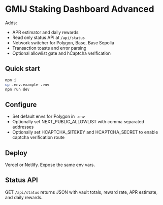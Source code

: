 # GMIJ Staking Dashboard Advanced

Adds:
- APR estimator and daily rewards
- Read only status API at `/api/status`
- Network switcher for Polygon, Base, Base Sepolia
- Transaction toasts and error parsing
- Optional allowlist gate and hCaptcha verification

## Quick start
```bash
npm i
cp .env.example .env
npm run dev
```

## Configure
- Set default envs for Polygon in `.env`
- Optionally set NEXT_PUBLIC_ALLOWLIST with comma separated addresses
- Optionally set HCAPTCHA_SITEKEY and HCAPTCHA_SECRET to enable captcha verification route

## Deploy
Vercel or Netlify. Expose the same env vars.

## Status API
GET `/api/status` returns JSON with vault totals, reward rate, APR estimate, and daily rewards.
